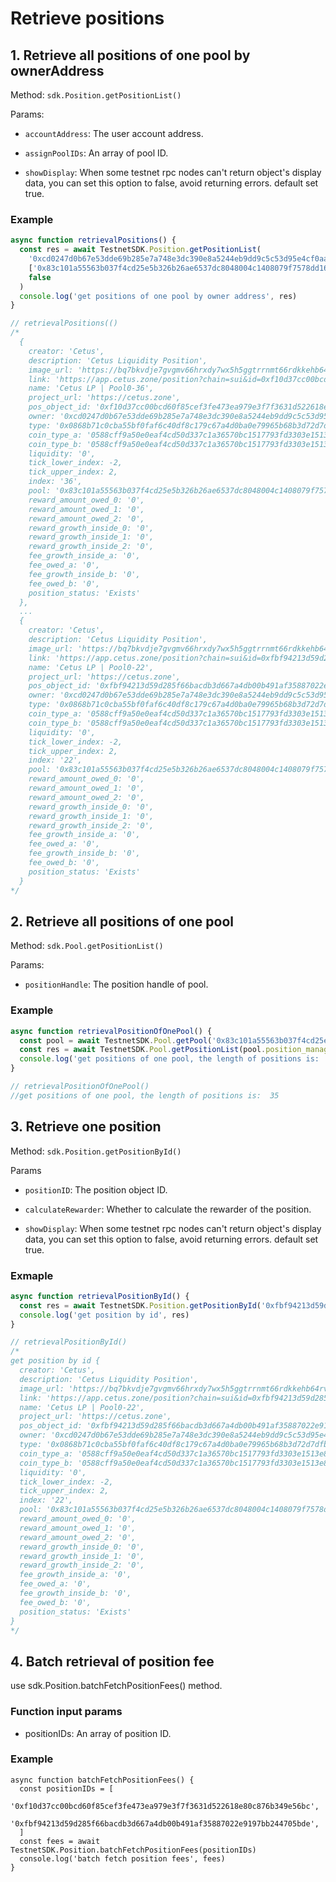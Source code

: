 # Retrieve positions

## 1. Retrieve all positions of one pool by ownerAddress

Method: `sdk.Position.getPositionList()`

Params:

  + `accountAddress`: The user account address.

  + `assignPoolIDs`: An array of pool ID.

  + `showDisplay`: When some testnet rpc nodes can't return object's display data, you can set this option to false, avoid returning errors. default set true.

### Example

```typescript
async function retrievalPositions() {
  const res = await TestnetSDK.Position.getPositionList(
    '0xcd0247d0b67e53dde69b285e7a748e3dc390e8a5244eb9dd9c5c53d95e4cf0aa',
    ['0x83c101a55563b037f4cd25e5b326b26ae6537dc8048004c1408079f7578dd160']，
    false
  )
  console.log('get positions of one pool by owner address', res)
}

// retrievalPositions(()
/*
  {
    creator: 'Cetus',
    description: 'Cetus Liquidity Position',
    image_url: 'https://bq7bkvdje7gvgmv66hrxdy7wx5h5ggtrrnmt66rdkkehb64rvz3q.arweave.net/DD4VVGknzVMyvvHjceP2v0_TGnGLWT96I1KIcPuRrnc',
    link: 'https://app.cetus.zone/position?chain=sui&id=0xf10d37cc00bcd60f85cef3fe473ea979e3f7f3631d522618e80c876b349e56bc',
    name: 'Cetus LP | Pool0-36',
    project_url: 'https://cetus.zone',
    pos_object_id: '0xf10d37cc00bcd60f85cef3fe473ea979e3f7f3631d522618e80c876b349e56bc',
    owner: '0xcd0247d0b67e53dde69b285e7a748e3dc390e8a5244eb9dd9c5c53d95e4cf0aa',
    type: '0x0868b71c0cba55bf0faf6c40df8c179c67a4d0ba0e79965b68b3d72d7dfbf666::position::Position',
    coin_type_a: '0588cff9a50e0eaf4cd50d337c1a36570bc1517793fd3303e1513e8ad4d2aa96::usdt::USDT',
    coin_type_b: '0588cff9a50e0eaf4cd50d337c1a36570bc1517793fd3303e1513e8ad4d2aa96::usdc::USDC',
    liquidity: '0',
    tick_lower_index: -2,
    tick_upper_index: 2,
    index: '36',
    pool: '0x83c101a55563b037f4cd25e5b326b26ae6537dc8048004c1408079f7578dd160',
    reward_amount_owed_0: '0',
    reward_amount_owed_1: '0',
    reward_amount_owed_2: '0',
    reward_growth_inside_0: '0',
    reward_growth_inside_1: '0',
    reward_growth_inside_2: '0',
    fee_growth_inside_a: '0',
    fee_owed_a: '0',
    fee_growth_inside_b: '0',
    fee_owed_b: '0',
    position_status: 'Exists'
  },
  ...
  {
    creator: 'Cetus',
    description: 'Cetus Liquidity Position',
    image_url: 'https://bq7bkvdje7gvgmv66hrxdy7wx5h5ggtrrnmt66rdkkehb64rvz3q.arweave.net/DD4VVGknzVMyvvHjceP2v0_TGnGLWT96I1KIcPuRrnc',
    link: 'https://app.cetus.zone/position?chain=sui&id=0xfbf94213d59d285f66bacdb3d667a4db00b491af35887022e9197bb244705bde',
    name: 'Cetus LP | Pool0-22',
    project_url: 'https://cetus.zone',
    pos_object_id: '0xfbf94213d59d285f66bacdb3d667a4db00b491af35887022e9197bb244705bde',
    owner: '0xcd0247d0b67e53dde69b285e7a748e3dc390e8a5244eb9dd9c5c53d95e4cf0aa',
    type: '0x0868b71c0cba55bf0faf6c40df8c179c67a4d0ba0e79965b68b3d72d7dfbf666::position::Position',
    coin_type_a: '0588cff9a50e0eaf4cd50d337c1a36570bc1517793fd3303e1513e8ad4d2aa96::usdt::USDT',
    coin_type_b: '0588cff9a50e0eaf4cd50d337c1a36570bc1517793fd3303e1513e8ad4d2aa96::usdc::USDC',
    liquidity: '0',
    tick_lower_index: -2,
    tick_upper_index: 2,
    index: '22',
    pool: '0x83c101a55563b037f4cd25e5b326b26ae6537dc8048004c1408079f7578dd160',
    reward_amount_owed_0: '0',
    reward_amount_owed_1: '0',
    reward_amount_owed_2: '0',
    reward_growth_inside_0: '0',
    reward_growth_inside_1: '0',
    reward_growth_inside_2: '0',
    fee_growth_inside_a: '0',
    fee_owed_a: '0',
    fee_growth_inside_b: '0',
    fee_owed_b: '0',
    position_status: 'Exists'
  }
*/
```

## 2. Retrieve all positions of one pool

Method: `sdk.Pool.getPositionList()`

Params:

  + `positionHandle`: The position handle of pool.

### Example

```typescript
async function retrievalPositionOfOnePool() {
  const pool = await TestnetSDK.Pool.getPool('0x83c101a55563b037f4cd25e5b326b26ae6537dc8048004c1408079f7578dd160')
  const res = await TestnetSDK.Pool.getPositionList(pool.position_manager.positions_handle)
  console.log('get positions of one pool, the length of positions is: ', res.length)
}

// retrievalPositionOfOnePool()
//get positions of one pool, the length of positions is:  35
```

## 3. Retrieve one position

Method: `sdk.Position.getPositionById()`

Params

  + `positionID`: The position object ID.

  + `calculateRewarder`: Whether to calculate the rewarder of the position.

  + `showDisplay`:  When some testnet rpc nodes can't return object's display data, you can set this option to false, avoid returning errors. default set true.

### Exmaple

```typescript
async function retrievalPositionById() {
  const res = await TestnetSDK.Position.getPositionById('0xfbf94213d59d285f66bacdb3d667a4db00b491af35887022e9197bb244705bde')
  console.log('get position by id', res)
}

// retrievalPositionById()
/*
get position by id {
  creator: 'Cetus',
  description: 'Cetus Liquidity Position',
  image_url: 'https://bq7bkvdje7gvgmv66hrxdy7wx5h5ggtrrnmt66rdkkehb64rvz3q.arweave.net/DD4VVGknzVMyvvHjceP2v0_TGnGLWT96I1KIcPuRrnc',
  link: 'https://app.cetus.zone/position?chain=sui&id=0xfbf94213d59d285f66bacdb3d667a4db00b491af35887022e9197bb244705bde',
  name: 'Cetus LP | Pool0-22',
  project_url: 'https://cetus.zone',
  pos_object_id: '0xfbf94213d59d285f66bacdb3d667a4db00b491af35887022e9197bb244705bde',
  owner: '0xcd0247d0b67e53dde69b285e7a748e3dc390e8a5244eb9dd9c5c53d95e4cf0aa',
  type: '0x0868b71c0cba55bf0faf6c40df8c179c67a4d0ba0e79965b68b3d72d7dfbf666::position::Position',
  coin_type_a: '0588cff9a50e0eaf4cd50d337c1a36570bc1517793fd3303e1513e8ad4d2aa96::usdt::USDT',
  coin_type_b: '0588cff9a50e0eaf4cd50d337c1a36570bc1517793fd3303e1513e8ad4d2aa96::usdc::USDC',
  liquidity: '0',
  tick_lower_index: -2,
  tick_upper_index: 2,
  index: '22',
  pool: '0x83c101a55563b037f4cd25e5b326b26ae6537dc8048004c1408079f7578dd160',
  reward_amount_owed_0: '0',
  reward_amount_owed_1: '0',
  reward_amount_owed_2: '0',
  reward_growth_inside_0: '0',
  reward_growth_inside_1: '0',
  reward_growth_inside_2: '0',
  fee_growth_inside_a: '0',
  fee_owed_a: '0',
  fee_growth_inside_b: '0',
  fee_owed_b: '0',
  position_status: 'Exists'
}
*/
```

## 4. Batch retrieval of position fee

use sdk.Position.batchFetchPositionFees() method.

### Function input params

+ positionIDs: An array of position ID.

### Example

```
async function batchFetchPositionFees() {
  const positionIDs = [
    '0xf10d37cc00bcd60f85cef3fe473ea979e3f7f3631d522618e80c876b349e56bc',
    '0xfbf94213d59d285f66bacdb3d667a4db00b491af35887022e9197bb244705bde',
  ]
  const fees = await TestnetSDK.Position.batchFetchPositionFees(positionIDs)
  console.log('batch fetch position fees', fees)
}
```
